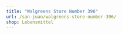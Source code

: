 ```yaml
---
title: "Walgreens Store Number 396"
url: /san-juan/walgreens-store-number-396/
shop: Lebensmittel
---
```

